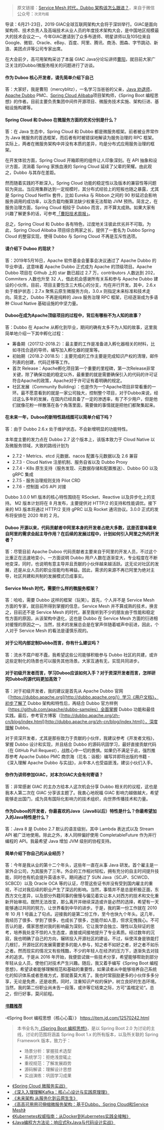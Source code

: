 > 原文链接：[Service Mesh 时代，Dubbo 架构该怎么跟进？](https://mp.weixin.qq.com/s/-p06WsPQK7EmFpmUABluRA)，来自于微信公众号：`次灵均阁`



导读：6月21-23日，2019 GIAC全球互联网架构大会将于深圳举行。GIAC是面向架构师、技术负责人及高端技术从业人员的年度技术架构大会，是中国地区规模最大的技术会议之一。今年GIAC邀请到了众多布道师、明星讲师以及105位来自Google、微软、Oracle、eBay、百度、阿里、腾讯、商汤、图森、字节跳动、新浪、美团点评等公司专家出席。



在大会前夕，高可用架构采访了本届 GIAC Java分论坛讲师[曹阳](https://caoyang7.gitee.io/about/)，就目前大家广泛关注的Dubbo/微服务相关的问题进行了访谈。




#### 作为 Duboo 核心开发者，请先简单介绍下自己

答：大家好，我是曹阳（mercyblitz），一名学习当爸爸的父亲，[Java 劝退师](https://www.douyu.com/mercyblitz)，[Apache Dubbo](https://dubbo.apache.org/) PMC、[Spring Cloud Alibaba](https://github.com/spring-cloud-incubator/spring-cloud-alibaba)项目架构师，《Spring Boot 编程思想》的作者。目前主要负责集团中间件开源项目、微服务技术实施、架构衍进、基础设施构建等。



#### Spring Cloud 和 Duboo 在微服务方面的优劣分别是什么？

答：在 Java 生态中，Spring Cloud 和 Dubbo 都是微服务框架。前者被业界常作为 Java 微服务的首选框架，而后者有时被错误地解读为服务治理的 RPC 框架。实际上，两者在微服务架构中并没有本质的差异，均是分布式应用服务治理的框架。



在开发体验方面，Spring Cloud 开箱即用的组件让人印象深刻。在 API 抽象和设计方面，流淌着 Spring 家族血液的 Spring Cloud 延续了父辈的荣耀。由此观之，Dubbo 与其存在差距。 



然而随着实践的不断深入，Spring Cloud 功能的稳定性以及版本的兼容性等问题较为突出。当应用集群达到一定规模时，其分布式经验上的短板也随之暴露，尤其是 Spring Cloud Netflix 套件，比如 Eureka 与 Ribbon 之间的 90 秒延迟会影响服务调用的成功率，以及负载均衡算法缺少权重无法帮助 JVM 预热。简言之，在服务治理方面，Spring Cloud 相较于 Dubbo 而言，并不算太成熟。如果大家有兴趣了解更多的话，可参考[「曹阳技术周报」](https://github.com/mercyblitz/tech-weekly)。



总之，Spring Cloud 和 Dubbo 各有特色，过度地关注彼此优劣并不可取。为此，Spring Cloud Alibaba 项目综合两家之长，提供了一套名为 Dubbo Spring Cloud 的整容实现，使得 Dubbo 与 Spring Cloud 不再是互斥性选项。



#### 请介绍下 Duboo 的现状？

答：2019年5月16日，Apache 软件基金会董事会决议通过了 Apache Dubbo 的毕业申请，这意味着 Apache Dubbo 正式成为 Apache 的顶级项目。Apache Dubbo 项目在 Github 上的 star 数已超过 2.7 万，contributors 人数达到 202，Commiters 人数也升至 32 人，借此机会感谢所有关系和参与 Apache Dubbo 建设的小伙伴。目前，项目主要包含三大核心的分支，均在并行开发。其中，2.6.x 处于维护状态；2.7.x 聚焦云原生微服务方向，3.0.x 则指定未来标准和技术走向。简言之，Dubbo 不再是纯粹的 Java 服务治理 RPC 框架，已经逐渐成为多语种 Cloud Native 基础设施的中坚力量。



#### Duboo在成为Apache顶级项目的过程中，背后有哪些不为人知的故事？

答：Dubbo 在 Apache 从孵化到毕业，期间的确有太多不为人知的故事，这里我简单地介绍一下其中孵化过程：

- 筹备期（2017.12-2018.2）：最主要的工作是准备进入孵化器相关的材料，比如寻找合适的导师，编写加入孵化器的提案等。
- 初始期（2018.2-2018.5）：主要完成的工作主要是完成知识产权的清理，邮件列表的创建，代码迁移等工作。
- 首次 Release：Apache孵化项目第一个重要的里程碑，第一次Release非常关键，除了确保功能的稳定以外，最重要的就是需要确保引入的代码的许可证符合Apache的政策，Apache对于许可证有着明确的规定。
- 社区发展（Community Building）：也是作为一个Apache项目非常看重的一环。最不愿意看到的就是一家公司独大，控制整个项目，对于Dubbo来说，经过这么多年的发展，在国内已经具备了一定的渗透率，有了不少用户，但是他们就像花粉一样散落在各个角落里面，需要做的事情就是把他们都聚集起来。



#### 在未来一年，Duboo的新特性路线图可以简单介绍下吗？

答：由于 Dubbo 2.6.x 处于维护状态，不会新增明显的功能特性。



本年度主要的发力点在 Dubbo 2.7 这个版本上，该版本致力于 Cloud Native 以及微服务领域，大致的路线计划为

- 2.7.2 - Metrics、etcd 元数据、nacos 配置与元数据以及 2.6 兼容
- 2.7.3 - Cloud Native 注册机制、服务自省以及 Dubbo Proxy
- 2.7.4 - K8s 原生支持（服务发现、元数据存储和配置推送）、Dubbo GO 以及 gRPC 集成
- 2.7.5 - 服务治理规则支持 Pilot CRD 
- 2.7.6 - 控制面 xDS API 对接



Dubbo 3.0.0 M1 版本的核心特性围绕在 RSocket、Reactive 以及异步化上的支持。 M2 版本计划将在 8 月发布，主要提供对 HTTP/2 的支持和性能调优。接下来的 M3 版本将通过 HTTP/2 支持 gPRC 以及 Rocket 通讯协议。3.0.0 正式的发布将安排在 2020 年的 2 月。





#### Duboo 开源以来，代码贡献者中阿里本身的开发者占绝大多数，这是否意味着来自阿里的需求会起主导作用？在后续的发展过程中，计划如何引入阿里之外的开发者？

答：尽管目前 Apache Duboo 代码贡献者主要来自于阿里的开发人员，不过这个比重正在迅速地变小，一方面说明  Dubbo 用户人数在逐渐变大，专业程度在不断地变深，同时，也说明有意主导并且贡献的小伙伴越来越活跃。这无论对社区的发展，还是从业人员的职业技能均有裨益。因此，需求的来源不再已阿里为绝对主导，社区共建和共制的发展模式已成事实。





#### Service Mesh 时代，需要什么样的微服务框架？

答：哈哈，需要 Dubbo 这样的框架（玩笑）。首先，个人并不是 Service Mesh 方面的专家，就目前所得到掌握的信息，Service Mesh 并不算成熟的技术，换言之，目前还不是 Service Mesh 的时代，甚至我听到不少的朋友由于性能和稳定性方面的原因，从该架构中退化，这也是 Dubbo 在 Service Mesh 方面的衍进相对缓慢的原因之一。当然，技术的发展总会是在掌声伴随着嘘声中前进，因此，个人对于 Service Mesh 的看法是谨慎乐观的。





#### 对于公司内部定制Dubbo而言，你有什么建议吗？

答：流水不腐户枢不蠹，我希望这些公司能够积极参与 Dubbo 社区的共建，或许这些定制化的场景也可以服务其他场景。大家互通有无，实现共同进步。





#### 对于初级开发者而言，学习Duboo应该如何入手？对于资深开发者而言，怎样研究Dubbo的源代码更加高效？

答：对于初级开发者，我的建议是首先从 Apache Dubbo 官网（[https://dubbo.apache.org](http://dubbo.apache.org/)）学习《用户文档》，初步了解了 Dubbo 架构和特性后，再结合 Dubbo 官方样例（https://github.com/apache/dubbo-samples）全面掌握 Dubbo 功能和最佳实践。最后，参考官方博客（[http://dubbo.apache.org/zh-cn/blog/index.html](http://dubbo.apache.org/zh-cn/blog/index.html)），深度理解 Dubbo。

对于资深开发者，尤其是那些致力于贡献的小伙伴，我建议参考《开发者文档》，掌握 Dubbo 设计和实现，并且结合 Dubbo 的源码巩固学习，最好直接贡献代码（在 GitHub Pull Request），战胜心中一切的畏惧。如果仍不满足于此，强烈推荐参考 Apache Dubbo PMC 商宗海（花名：诣极）编写并即将出版的书籍 - 《深入理解 Apache Dubbo 与实战》，从中本人也受益匪浅，建议小伙们入手。





#### 你作为讲师参加GIAC，对本次GIAC大会有何寄语？

答：非常感谢 GIAC 的主办方给本人这次机会分享 Dubbo 相关的的议程，这也是我本人第二次在 GIAC 分享该主题了。我衷心地祝福 GIAC 影响力越做越大，希望能够走出国门，成为具有国际化影响力的技术组织，向世界传播技术和力量。





#### 作为Duboo的开发者，你最喜欢的Java（Java8以后）特性是什么？你最希望加入的Java特性是什么？

答：Java 8 是 Dubbo 2.7 默认的语言级别，其中 Lambda 表达式以及 Stream API 被广泛地使用。除此之外，本人同样偏好使用 CompletableFuture 作为并行编程的 API。我最希望 Java 增加 JVM 级别的协程支持。





#### 简单介绍下你自己的从业经历？

答：今年是我从业的第十二个年头，这些年一直在从事 Java 研发。首个雇主是一家外企公司，为其服务了三年。外企的工作相对轻松，拥有充分的自主时间提升技能，同时也有机会提升英语水平。期间通过了 SUN Java（SCJP、SCWCD、SCBCD）以及 Oracle OCA 等的认证，尽管这些证书并没有受到国内雇主的重视，不过对我后续的职业产生了深远的影响。当然，事情并不是总是积极正面，东西方文化差异，以及部分外籍同事的傲慢与偏见着实让本人对西方的技术和文化重新开始审视。既然无法改变，那么离开并继续深造或许是必然的选择，希望有一天能够通过共同的努力，让世界看到中华的进步。于是，我的第一份工作就在 2010 年 10 月 1 号画上了句点。迎接我的是第二份工作，至今也快九个年头。这几年，我经历了很多、学到了很多，也成长了很多，岂能尽如人意，但求无愧我心。不可否认的是，儒家思想对我的影响最为深刻，它让我学会独立、理性以及辩证的思考，培养我处变不惊的人生态度，直接或间接地提升了专业素质。经过数年的沉寂，我也明确了自己的方向，辗转投入开源社区的建设。不过，纵使浑身是铁能打几根钉，开源社区的发展需要更多的能人参与，知之者不如好之者，好之者不如乐之者。然而现实的情况又有些残酷，不少的年轻人在经济的压力下，逐渐失去对技术的追求。于是从 2016 年开始，我便尝试做一些技术分享，希望能够帮助到部分年轻从业人员，使他们对技术产生兴趣。随后，我又着手编写《Spring Boot 编程思想》，希望读者能够理解规范和基础的重要性，如果读者从中能够培养自己系统化的知识体系或者思维方式，那就善莫大焉了。我也时常鼓励更多的小伙伴多多分享，无论是免费，还是收费。同时，注重知识产权的保护，树立良好的生态环境。当然，我的第二份职业尚未告一段落，或许等它结束之际，方可“盖棺定论“。总之，但行好事，莫问前程。




#### [书籍推荐](https://item.jd.com/12570242.html)


-《Spring Boot 编程思想（核⼼心篇）》 https://item.jd.com/12570242.html

> 本书全名为[《Spring Boot 编程思想》](https://caoyang7.gitee.io/books/thinking-in-spring-boot/)，是以 Spring Boot 2.0 为讨论的主线，讨论的范围将涵盖 Spring Boot 1.x 的所有版本，以及所关联的 Spring Framework 版本，致力于：
> - 场景分析：掌握技术选型
> - 系统学习：拒绝浅尝辄止
> - 重视规范：了解发展趋势
> - 源码解读：理解设计思想
> - 实战演练：巩固学习成果

- [《Spring Cloud 微服务实战》](https://item.jd.com/12172344.html)
- [《深⼊入理理解Kafka：核⼼心设计与实践原理理》](https://item.jd.com/12489649.html)
- [《未来架构 从服务化到云原⽣生》](https://item.jd.com/12498217.html)
- [《⾼高可⽤用可伸缩微服务架构：基于Dubbo、Spring Cloud和Service Mesh》](https://item.jd.com/12585284.html) 
- [《Kubernetes权威指南：从Docker到Kubernetes实践全接触》](https://item.jd.com/12601558.html)
- [《Java编程⽅方法论：响应式RxJava与代码设计实战》](https://item.jd.com/12615848.html)

